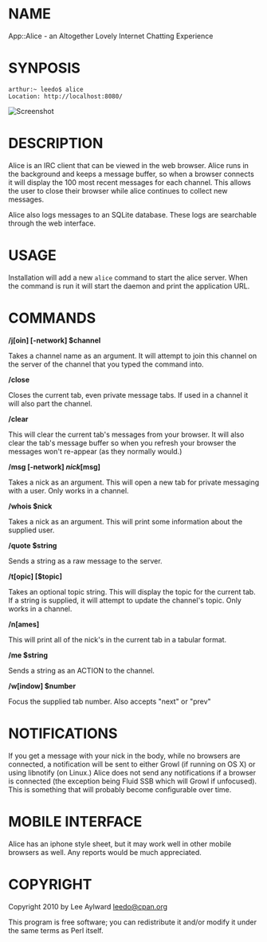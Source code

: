 # NAME

App::Alice - an Altogether Lovely Internet Chatting Experience

# SYNPOSIS

    arthur:~ leedo$ alice
    Location: http://localhost:8080/
    
![Screenshot](http://static.usealice.org/whatisalice.png)

# DESCRIPTION

Alice is an IRC client that can be viewed in the web browser. Alice runs
in the background and keeps a message buffer, so when a browser connects it will
display the 100 most recent messages for each channel. This allows the
user to close their browser while alice continues to collect new messages.

Alice also logs messages to an SQLite database. These logs are searchable 
through the web interface.

# USAGE

Installation will add a new `alice` command to start the alice server.
When the command is run it will start the daemon and print the application URL.

# COMMANDS

**/j[oin] [-network] $channel**

Takes a channel name as an argument. It will attempt to join this channel
on the server of the channel that you typed the command into.

**/close**

Closes the current tab, even private message tabs. If used in a channel
it will also part the channel.

**/clear**

This will clear the current tab's messages from your browser. It will also 
clear the tab's message buffer so when you refresh your browser the messages 
won't re-appear (as they normally would.)

**/msg [-network] $nick [$msg]**

Takes a nick as an argument. This will open a new tab for private messaging
with a user. Only works in a channel.

**/whois $nick**

Takes a nick as an argument. This will print some information about the
supplied user.

**/quote $string**

Sends a string as a raw message to the server.

**/t[opic] [$topic]**

Takes an optional topic string. This will display the topic for the current tab.
If a string is supplied, it will attempt to update the channel's topic.
Only works in a channel.

**/n[ames]**

This will print all of the nick's in the current tab in a tabular format.

**/me $string**

Sends a string as an ACTION to the channel.

**/w[indow] $number**

Focus the supplied tab number. Also accepts "next" or "prev"

# NOTIFICATIONS

If you get a message with your nick in the body, while no browsers are
connected, a notification will be sent to either Growl (if running on
OS X) or using libnotify (on Linux.) Alice does not send any notifications
if a browser is connected (the exception being Fluid SSB which will
Growl if unfocused). This is something that will probably become 
configurable over time.

# MOBILE INTERFACE

Alice has an iphone style sheet, but it may work well in other mobile browsers
as well. Any reports would be much appreciated.

# COPYRIGHT

Copyright 2010 by Lee Aylward <leedo@cpan.org>

This program is free software; you can redistribute it and/or modify it
under the same terms as Perl itself.
